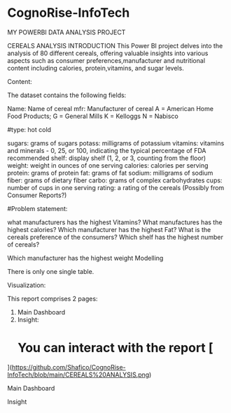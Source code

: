 # CognoRise-InfoTech
MY POWERBI DATA ANALYSIS PROJECT

CEREALS ANALYSIS
INTRODUCTION
This Power BI project delves into the analysis of 80 different cereals, offering valuable insights into various aspects such as consumer preferences,manufacturer and nutritional content including calories,  protein,vitamins, and sugar levels.

Content:

The dataset contains the following fields:

Name: Name of cereal
mfr: Manufacturer of cereal
A = American Home Food Products;
G = General Mills
K = Kelloggs
N = Nabisco

#type:
hot
cold

sugars: grams of sugars
potass: milligrams of potassium
vitamins: vitamins and minerals - 0, 25, or 100, indicating the typical percentage of FDA recommended
shelf: display shelf (1, 2, or 3, counting from the floor)
weight: weight in ounces of one serving
calories: calories per serving
protein: grams of protein
fat: grams of fat
sodium: milligrams of sodium
fiber: grams of dietary fiber
carbo: grams of complex carbohydrates
cups: number of cups in one serving
rating: a rating of the cereals (Possibly from Consumer Reports?)

#Problem statement:

what manufacturers has the highest Vitamins?
What manufactures has the highest calories?
Which manufacturer has the highest Fat?
What is the cereals preference of the consumers?
Which shelf has the highest number of cereals?

Which manufacturer has the highest weight
Modelling

There is only one single table.



Visualization:

This report comprises 2 pages:
1. Main Dashboard
2. Insight:
   # You can interact with the report [
](https://github.com/Shafico/CognoRise-InfoTech/blob/main/CEREALS%20ANALYSIS.png)   
   

Main Dashboard

Insight
